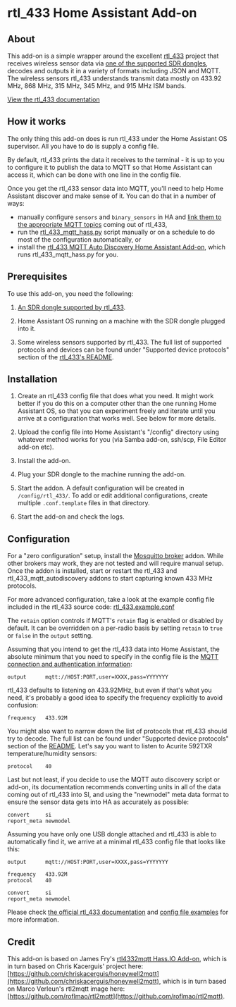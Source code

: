 # rtl_433 Home Assistant Add-on

## About

This add-on is a simple wrapper around the excellent [rtl_433](https://github.com/merbanan/rtl_433) project that receives wireless sensor data via [one of the supported SDR dongles](https://triq.org/rtl_433/HARDWARE.html), decodes and outputs it in a variety of formats including JSON and MQTT. The wireless sensors rtl_433 understands transmit data mostly on 433.92 MHz, 868 MHz, 315 MHz, 345 MHz, and 915 MHz ISM bands.

[View the rtl_433 documentation](https://triq.org/rtl_433)

## How it works

The only thing this add-on does is run rtl_433 under the Home Assistant OS supervisor. All you have to do is supply a config file.

By default, rtl_433 prints the data it receives to the terminal - it is up to you to configure it to publish the data to MQTT so that Home Assistant can access it, which can be done with one line in the config file.

Once you get the rtl_433 sensor data into MQTT, you'll need to help Home Assistant discover and make sense of it. You can do that in a number of ways:

  * manually configure `sensors` and `binary_sensors` in HA and [link them to the appropriate MQTT topics](https://www.home-assistant.io/integrations/sensor.mqtt/) coming out of rtl_433,
  * run the [rtl_433_mqtt_hass.py](https://github.com/merbanan/rtl_433/tree/master/examples/rtl_433_mqtt_hass.py) script manually or on a schedule to do most of the configuration automatically, or
  * install the [rtl_433 MQTT Auto Discovery Home Assistant Add-on](https://github.com/epalmans/rtl_433-hass-addons/tree/main/rtl_433_mqtt_autodiscovery), which runs rtl_433_mqtt_hass.py for you.

## Prerequisites

 To use this add-on, you need the following:

 1. [An SDR dongle supported by rtl_433](https://triq.org/rtl_433/HARDWARE.html).

 2. Home Assistant OS running on a machine with the SDR dongle plugged into it.

 3. Some wireless sensors supported by rtl_433. The full list of supported protocols and devices can be found under "Supported device protocols" section of the [rtl_433's README](https://github.com/merbanan/rtl_433/blob/master/README.md).

## Installation

 1. Create an rtl_433 config file that does what you need. It might work better if you do this on a computer other than the one running Home Assistant OS, so that you can experiment freely and iterate until you arrive at a configuration that works well. See below for more details.

 2. Upload the config file into Home Assistant's "/config" directory using whatever method works for you (via Samba add-on, ssh/scp, File Editor add-on etc).

 3. Install the add-on.

 5. Plug your SDR dongle to the machine running the add-on.

 5. Start the addon. A default configuration will be created in `/config/rtl_433/`. To add or edit additional configurations, create multiple `.conf.template` files in that directory.

 6. Start the add-on and check the logs.

## Configuration

For a "zero configuration" setup, install the [Mosquitto broker](https://github.com/home-assistant/addons/blob/master/mosquitto/DOCS.md) addon. While other brokers may work, they are not tested and will require manual setup. Once the addon is installed, start or restart the rtl_433 and rtl_433_mqtt_autodiscovery addons to start capturing known 433 MHz protocols.

For more advanced configuration, take a look at the example config file included in the rtl_433 source code: [rtl_433.example.conf](https://github.com/merbanan/rtl_433/blob/master/conf/rtl_433.example.conf)

The `retain` option controls if MQTT's `retain` flag is enabled or disabled by default. It can be overridden on a per-radio basis by setting `retain` to `true` or `false` in the `output` setting.

Assuming that you intend to get the rtl_433 data into Home Assistant, the absolute minimum that you need to specify in the config file is the [MQTT connection and authentication information](https://triq.org/rtl_433/OPERATION.html#mqtt-output):

```
output      mqtt://HOST:PORT,user=XXXX,pass=YYYYYYY
```

rtl_433 defaults to listening on 433.92MHz, but even if that's what you need, it's probably a good idea to specify the frequency explicitly to avoid confusion:

```
frequency   433.92M
```

You might also want to narrow down the list of protocols that rtl_433 should try to decode. The full list can be found under "Supported device protocols" section of the [README](https://github.com/merbanan/rtl_433/blob/master/README.md). Let's say you want to listen to Acurite 592TXR temperature/humidity sensors:

```
protocol    40
```

Last but not least, if you decide to use the MQTT auto discovery script or add-on, its documentation recommends converting units in all of the data coming out of rtl_433 into SI, and using the "newmodel" meta data format to ensure the sensor data gets into HA as accurately as possible:

```
convert     si
report_meta newmodel
```

Assuming you have only one USB dongle attached and rtl_433 is able to automatically find it, we arrive at a minimal rtl_433 config file that looks like this:

```
output      mqtt://HOST:PORT,user=XXXX,pass=YYYYYYY

frequency   433.92M
protocol    40

convert     si
report_meta newmodel
```

Please check [the official rtl_433 documentation](https://triq.org/rtl_433) and [config file examples](https://github.com/merbanan/rtl_433/tree/master/conf) for more information.

## Credit

This add-on is based on James Fry's [rtl4332mqtt Hass.IO Add-on](https://github.com/james-fry/hassio-addons/tree/master/rtl4332mqtt), which is in turn based on Chris Kacerguis' project here: [https://github.com/chriskacerguis/honeywell2mqtt](https://github.com/chriskacerguis/honeywell2mqtt), which is in turn based on Marco Verleun's rtl2mqtt image here: [https://github.com/roflmao/rtl2mqtt](https://github.com/roflmao/rtl2mqtt).
